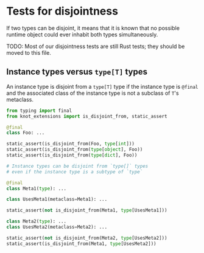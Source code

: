 # Tests for disjointness

If two types can be disjoint, it means that it is known that no possible runtime object could ever
inhabit both types simultaneously.

TODO: Most of our disjointness tests are still Rust tests; they should be moved to this file.

## Instance types versus `type[T]` types

An instance type is disjoint from a `type[T]` type if the instance type is `@final` and the
associated class of the instance type is not a subclass of `T`'s metaclass.

```py
from typing import final
from knot_extensions import is_disjoint_from, static_assert

@final
class Foo: ...

static_assert(is_disjoint_from(Foo, type[int]))
static_assert(is_disjoint_from(type[object], Foo))
static_assert(is_disjoint_from(type[dict], Foo))

# Instance types can be disjoint from `type[]` types
# even if the instance type is a subtype of `type`

@final
class Meta1(type): ...

class UsesMeta1(metaclass=Meta1): ...

static_assert(not is_disjoint_from(Meta1, type[UsesMeta1]))

class Meta2(type): ...
class UsesMeta2(metaclass=Meta2): ...

static_assert(not is_disjoint_from(Meta2, type[UsesMeta2]))
static_assert(is_disjoint_from(Meta1, type[UsesMeta2]))
```
